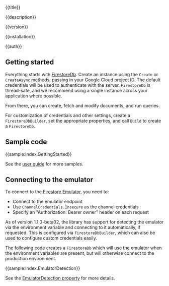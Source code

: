 {{title}}

{{description}}

{{version}}

{{installation}}

{{auth}}

## Getting started

Everything starts with [FirestoreDb](obj/api/Google.Cloud.Firestore.FirestoreDb.yml).
Create an instance using the `Create` or `CreateAsync` methods, passing in your Google Cloud project ID.
The default credentials will be used to authenticate with the
server. `FirestoreDb` is thread-safe, and we recommend using a
single instance across your application where possible.

From there, you can create, fetch and modify documents, and run queries.

For customization of credentials and other settings, create a
`FirestoreDbBuilder`, set the appropriate properties, and call
`Build` to create a `FirestoreDb`.

## Sample code

{{sample:Index.GettingStarted}}

See the [user guide](userguide.md) for more samples.

## Connecting to the emulator

To connect to the [Firestore
Emulator](https://cloud.google.com/sdk/gcloud/reference/beta/emulators/firestore/),
you need to:

- Connect to the emulator endpoint
- Use `ChannelCredentials.Insecure` as the channel credentials
- Specify an "Authorization: Bearer owner" header on each request

As of version 1.1.0-beta02, the library has support for detecting
the emulator via the environment variable and connecting to it
automatically, if requested. This is configured via
`FirestoreDbBuilder`, which can also be used to configure custom
credentials easily.

The following code creates a `FirestoreDb` which will use the
emulator when the environment variables are present, but will
otherwise connect to the production environment.

{{sample:Index.EmulatorDetection}}

See the
[EmulatorDetection property](obj/api/Google.Cloud.Firestore.FirestoreDbBuilder.yml#Google_Cloud_Firestore_FirestoreDbBuilder_EmulatorDetection)
for more details.
